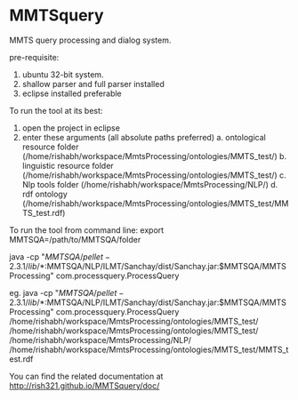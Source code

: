 MMTSquery
=========

MMTS query processing and dialog system.

pre-requisite:
1. ubuntu 32-bit system.
2. shallow parser and full parser installed
3. eclipse installed preferable


To run the tool at its best:

1. open the project in eclipse
2. enter these arguments (all absolute paths preferred)
	a. ontological resource folder (/home/rishabh/workspace/MmtsProcessing/ontologies/MMTS_test/)
	b. linguistic resource folder (/home/rishabh/workspace/MmtsProcessing/ontologies/MMTS_test/)
	c. Nlp tools folder (/home/rishabh/workspace/MmtsProcessing/NLP/)
	d. rdf ontology (/home/rishabh/workspace/MmtsProcessing/ontologies/MMTS_test/MMTS_test.rdf)

To run the tool from command line:
export MMTSQA=/path/to/MMTSQA/folder

java -cp "$MMTSQA/pellet-2.3.1/lib/*:$MMTSQA/NLP/ILMT/Sanchay/dist/Sanchay.jar:$MMTSQA/MMTSProcessing" com.processquery.ProcessQuery <ontological resource folder> <linguistic resource folder> <Nlp tools folder> <rdf ontology>

eg.
java -cp "$MMTSQA/pellet-2.3.1/lib/*:$MMTSQA/NLP/ILMT/Sanchay/dist/Sanchay.jar:$MMTSQA/MMTSProcessing" com.processquery.ProcessQuery /home/rishabh/workspace/MmtsProcessing/ontologies/MMTS_test/ /home/rishabh/workspace/MmtsProcessing/ontologies/MMTS_test/ /home/rishabh/workspace/MmtsProcessing/NLP/ /home/rishabh/workspace/MmtsProcessing/ontologies/MMTS_test/MMTS_test.rdf

You can find the related documentation at http://rish321.github.io/MMTSquery/doc/
